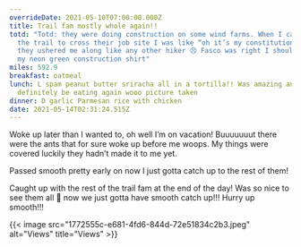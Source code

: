 ```yaml
---
overrideDate: 2021-05-10T07:00:00.000Z
title: Trail fam mostly whole again!!
totd: "Totd: they were doing construction on some wind farms. When I came out of
  the trail to cross their job site I was like “oh it’s my constitution people”
  they ushered me along like any other hiker 😣 Fasco was right I should’ve worn
  my neon green construction shirt"
miles: 592.9
breakfast: oatmeal
lunch: L spam peanut butter sriracha all in a tortilla!! Was amazing and will
  definitely be eating again wooo picture taken
dinner: D garlic Parmesan rice with chicken
date: 2021-05-14T02:31:24.515Z
---
```

Woke up later than I wanted to, oh well I’m on vacation! Buuuuuuut there were the ants that for sure woke up before me woops. My things were covered luckily they hadn’t made it to me yet. 



Passed smooth pretty early on now I just gotta catch up to the rest of them!



Caught up with the rest of the trail fam at the end of the day! Was so nice to see them all 🐣 now we just gotta have smooth catch up!!! Hurry up smooth!!! 



 

{{< image src="1772555c-e681-4fd6-844d-72e51834c2b3.jpeg" alt="Views" title="Views" >}}